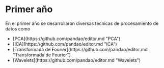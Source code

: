 # Primer año

En el primer año se desarrollaron diversas tecnicas de procesamiento de datos como 

<ul>
    <li>[PCA](https://github.com/pandao/editor.md "PCA")</li>
    <li>[ICA](https://github.com/pandao/editor.md "ICA")</li>
    <li>[Transformada de Fourier](https://github.com/pandao/editor.md "Transformada de Fourier")</li>
    <li>[Wavelets](https://github.com/pandao/editor.md "Wavelets")</li>
</ul>